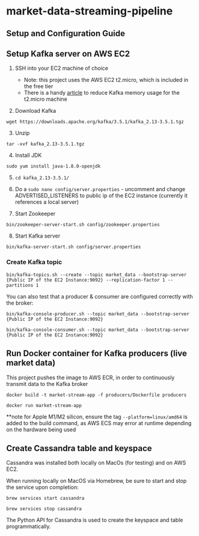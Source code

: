 # market-data-streaming-pipeline

## Setup and Configuration Guide

## Setup Kafka server on AWS EC2

1. SSH into your EC2 machine of choice
    - Note: this project uses the AWS EC2 t2.micro, which is included in the free tier
    - There is a handy [article](https://www.linkedin.com/pulse/kafka-aws-free-tier-steven-aranibar/) to reduce Kafka memory usage for the t2.micro machine

2. Download Kafka 

```wget https://downloads.apache.org/kafka/3.5.1/kafka_2.13-3.5.1.tgz```

3. Unzip 

```tar -xvf kafka_2.13-3.5.1.tgz```

4. Install JDK 

```sudo yum install java-1.8.0-openjdk```

5. ```cd kafka_2.13-3.5.1/```

6. Do a ```sudo nano config/server.properties``` - uncomment and change ADVERTISED_LISTENERS to public ip of the EC2 instance (currently it references a local server)

7. Start Zookeeper

```bin/zookeeper-server-start.sh config/zookeeper.properties```

8. Start Kafka server

```bin/kafka-server-start.sh config/server.properties```

### Create Kafka topic

```bin/kafka-topics.sh --create --topic market_data --bootstrap-server {Public IP of the EC2 Instance:9092} --replication-factor 1 --partitions 1```

You can also test that a producer & consumer are configured correctly with the broker:

```bin/kafka-console-producer.sh --topic market_data --bootstrap-server {Public IP of the EC2 Instance:9092}```

```bin/kafka-console-consumer.sh --topic market_data --bootstrap-server {Public IP of the EC2 Instance:9092}```

## Run Docker container for Kafka producers (live market data)

This project pushes the image to AWS ECR, in order to continuously transmit data to the Kafka broker

```docker build -t market-stream-app -f producers/Dockerfile producers```

```docker run market-stream-app```

**note for Apple M1/M2 silicon, ensure the tag ```--platform=linux/amd64``` is added to the build command, as AWS ECS may error at runtime depending on the hardware being used

## Create Cassandra table and keyspace

Cassandra was installed both locally on MacOs (for testing) and on AWS EC2.

When running locally on MacOS via Homebrew, be sure to start and stop the service upon completion:

```brew services start cassandra```

```brew services stop cassandra```

The Python API for Cassandra is used to create the keyspace and table programmatically.